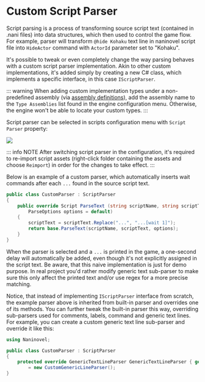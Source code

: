 # Custom Script Parser

Script parsing is a process of transforming source script text (contained in .nani files) into data structures, which then used to control the game flow. For example, parser will transform `@hide Kohaku` text line in naninovel script file into `HideActor` command with `ActorId` parameter set to "Kohaku".

It's possible to tweak or even completely change the way parsing behaves with a custom script parser implementation. Akin to other custom implementations, it's added simply by creating a new C# class, which implements a specific interface, in this case `IScriptParser`.

::: warning
When adding custom implementation types under a non-predefined assembly (via [assembly definitions](https://docs.unity3d.com/Manual/ScriptCompilationAssemblyDefinitionFiles.html)), add the assembly name to the `Type Assemblies` list found in the engine configuration menu. Otherwise, the engine won't be able to locate your custom types.
:::

Script parser can be selected in scripts configuration menu with `Script Parser` property:

![](https://i.gyazo.com/12a03e71e66d1fb0901317e380c9694e.png)

::: info NOTE
After switching script parser in the configuration, it's required to re-import script assets (right-click folder containing the assets and choose `Reimport`) in order for the changes to take effect.
:::

Below is an example of a custom parser, which automatically inserts wait commands after each `...` found in the source script text.

```csharp
public class CustomParser : ScriptParser
{
    public override Script ParseText (string scriptName, string scriptText,
        ParseOptions options = default)
    {
        scriptText = scriptText.Replace("...", "...[wait 1]");
        return base.ParseText(scriptName, scriptText, options);
    }
}
```

When the parser is selected and a `...` is printed in the game, a one-second delay will automatically be added, even though it's not explicitly assigned in the script text. Be aware, that this naive implementation is just for demo purpose. In real project you'd rather modify generic text sub-parser to make sure this only affect the printed text and/or use regex for a more precise matching.

Notice, that instead of implementing `IScriptParser` interface from scratch, the example parser above is inherited from built-in parser and overrides one of its methods. You can further tweak the built-in parser this way, overriding sub-parsers used for comments, labels, command and generic text lines. For example, you can create a custom generic text line sub-parser and override it like this:

```csharp
using Naninovel;

public class CustomParser : ScriptParser
{
    protected override GenericTextLineParser GenericTextLineParser { get; }
        = new CustomGenericLineParser();
}
```
